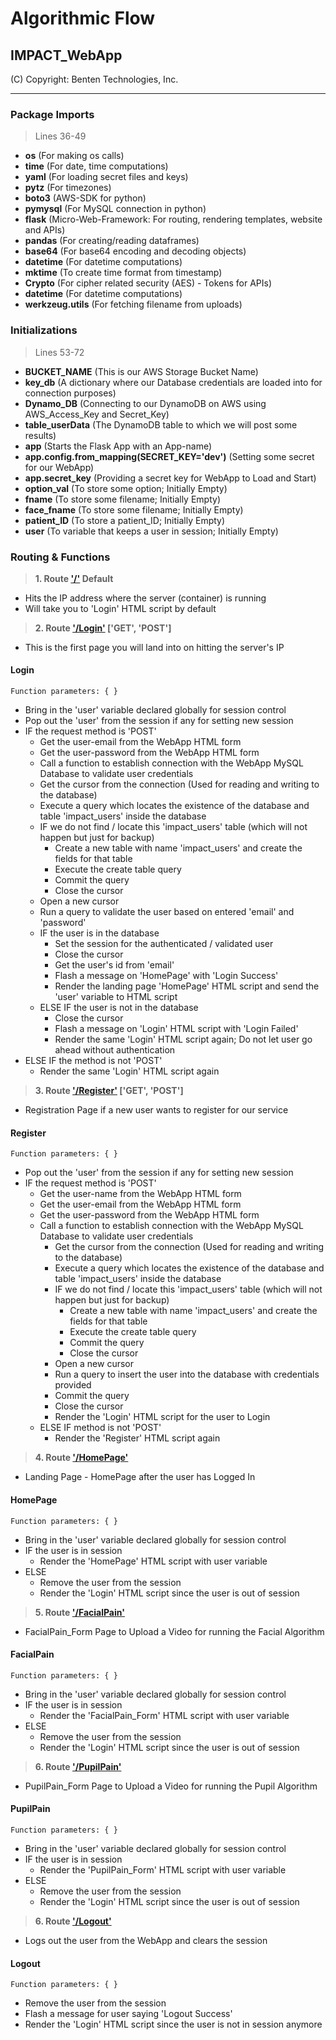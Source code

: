 # Algorithmic Flow
## IMPACT_WebApp

(C) Copyright: Benten Technologies, Inc.

***

### Package Imports
> Lines 36-49
* **os** (For making os calls)
* **time** (For date, time computations)
* **yaml** (For loading secret files and keys)
* **pytz** (For timezones)
* **boto3** (AWS-SDK for python)
* **pymysql** (For MySQL connection in python)
* **flask** (Micro-Web-Framework: For routing, rendering templates, website and APIs)
* **pandas** (For creating/reading dataframes)
* **base64** (For base64 encoding and decoding objects)
* **datetime** (For datetime computations)
* **mktime** (To create time format from timestamp)
* **Crypto** (For cipher related security (AES) - Tokens for APIs)
* **datetime** (For datetime computations)
* **werkzeug.utils** (For fetching filename from uploads)

### Initializations
> Lines 53-72
* **BUCKET_NAME** (This is our AWS Storage Bucket Name)
* **key_db** (A dictionary where our Database credentials are loaded into for connection purposes)
* **Dynamo_DB** (Connecting to our DynamoDB on AWS using AWS_Access_Key and Secret_Key)
* **table_userData** (The DynamoDB table to which we will post some results)
* **app** (Starts the Flask App with an App-name)
* **app.config.from_mapping(SECRET_KEY='dev')** (Setting some secret for our WebApp)
* **app.secret_key** (Providing a secret key for WebApp to Load and Start)
* **option_val** (To store some option; Initially Empty)
* **fname** (To store some filename; Initially Empty)
* **face_fname** (To store some filename; Initially Empty)
* **patient_ID** (To store a patient_ID; Initially Empty)
* **user** (To variable that keeps a user in session; Initially Empty)

### Routing & Functions
> **1. Route ['/'](http://3.213.134.99:5000/) Default**
* Hits the IP address where the server (container) is running
* Will take you to 'Login' HTML script by default

> **2. Route ['/Login'](http://3.213.134.99:5000/Login) ['GET', 'POST']**
* This is the first page you will land into on hitting the server's IP
#### Login
`Function parameters: { }`
* Bring in the 'user' variable declared globally for session control
* Pop out the 'user' from the session if any for setting new session
* IF the request method is 'POST'
  * Get the user-email from the WebApp HTML form
  * Get the user-password from the WebApp HTML form
  * Call a function to establish connection with the WebApp MySQL Database to validate user credentials
  * Get the cursor from the connection (Used for reading and writing to the database)
  * Execute a query which locates the existence of the database and table 'impact_users' inside the database
  * IF we do not find / locate this 'impact_users' table (which will not happen but just for backup)
    * Create a new table with name 'impact_users' and create the fields for that table
    * Execute the create table query
    * Commit the query
    * Close the cursor
  * Open a new cursor
  * Run a query to validate the user based on entered 'email' and 'password'
  * IF the user is in the database
    * Set the session for the authenticated / validated user
    * Close the cursor
    * Get the user's id from 'email'
    * Flash a message on 'HomePage' with 'Login Success'
    * Render the landing page 'HomePage' HTML script and send the 'user' variable to HTML script
  * ELSE IF the user is not in the database
    * Close the cursor
    * Flash a message on 'Login' HTML script with 'Login Failed'
    * Render the same 'Login' HTML script again; Do not let user go ahead without authentication
* ELSE IF the method is not 'POST'
  * Render the same 'Login' HTML script again

> **3. Route ['/Register'](http://3.213.134.99:5000/Register) ['GET', 'POST']**
* Registration Page if a new user wants to register for our service
#### Register
`Function parameters: { }`
* Pop out the 'user' from the session if any for setting new session
* IF the request method is 'POST'
  * Get the user-name from the WebApp HTML form
  * Get the user-email from the WebApp HTML form
  * Get the user-password from the WebApp HTML form
  * Call a function to establish connection with the WebApp MySQL Database to validate user credentials
    * Get the cursor from the connection (Used for reading and writing to the database)
    * Execute a query which locates the existence of the database and table 'impact_users' inside the database
    * IF we do not find / locate this 'impact_users' table (which will not happen but just for backup)
      * Create a new table with name 'impact_users' and create the fields for that table
      * Execute the create table query
      * Commit the query
      * Close the cursor
    * Open a new cursor
    * Run a query to insert the user into the database with credentials provided
    * Commit the query
    * Close the cursor
    * Render the 'Login' HTML script for the user to Login
  * ELSE IF method is not 'POST'
    * Render the 'Register' HTML script again

> **4. Route ['/HomePage'](http://3.213.134.99:5000/HomePage)**
* Landing Page - HomePage after the user has Logged In
#### HomePage
`Function parameters: { }`
* Bring in the 'user' variable declared globally for session control
* IF the user is in session
  * Render the 'HomePage' HTML script with user variable
* ELSE
  * Remove the user from the session
  * Render the 'Login' HTML script since the user is out of session

> **5. Route ['/FacialPain'](http://3.213.134.99:5000/FacialPain)**
* FacialPain_Form Page to Upload a Video for running the Facial Algorithm
#### FacialPain
`Function parameters: { }`
* Bring in the 'user' variable declared globally for session control
* IF the user is in session
  * Render the 'FacialPain_Form' HTML script with user variable
* ELSE
  * Remove the user from the session
  * Render the 'Login' HTML script since the user is out of session

> **6. Route ['/PupilPain'](http://3.213.134.99:5000/PupilPain)**
* PupilPain_Form Page to Upload a Video for running the Pupil Algorithm
#### PupilPain
`Function parameters: { }`
* Bring in the 'user' variable declared globally for session control
* IF the user is in session
  * Render the 'PupilPain_Form' HTML script with user variable
* ELSE
  * Remove the user from the session
  * Render the 'Login' HTML script since the user is out of session

> **6. Route ['/Logout'](http://3.213.134.99:5000/Logout)**
* Logs out the user from the WebApp and clears the session
#### Logout
`Function parameters: { }`
* Remove the user from the session
* Flash a message for user saying 'Logout Success'
* Render the 'Login' HTML script since the user is not in session anymore
